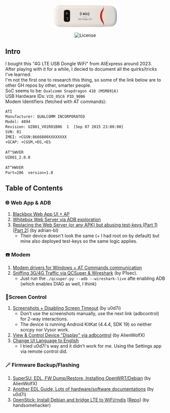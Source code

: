 <br /> <p align="center"><a href="https://github.com/theXappy/UZ801-LTE-USB-MODEM" target="_blank"><img src="img/4g_lte.png" width="200"></a></p>

<p align="center"><img src="https://img.shields.io/packagist/l/laravel/framework" alt="License"></a>
</p>

## Intro
I bought this "4G LTE USB Dongle WiFi" from AliExpress around 2023.  
After playing with it for a while, I decied to document all the quirks/tricks I've learned.  
I'm not the first one to research this thing, so some of the link below are to other GH repos by other, smarter people.  
SoC seems to be: `Qualcomm Snapdragon 410 (MSM8916)`  
USB Hardware IDs: `VID_05C6 PID_90B6`  
Modem Identifiers (fetched with AT commands):
```
ATI
Manufacturer: QUALCOMM INCORPORATED
Model: 4094
Revision: UZ801_V01R01B06  1  [Sep 07 2015 23:00:00]
SVN: 01
IMEI: +CGSN:8666800XXXXXXXX
+GCAP: +CGSM,+DS,+ES

AT^SWVER
UZ801_2.0.0

AT^HWVER
Part=206  version=1.0
```

## Table of Contents
### 🌐 Web App & ADB
1. [Blackbox Web App UI + AP](Web_Interface.md)
2. [Whitebox Web Server via ADB exploration](Web_Server_ADB_exploration.md)
3. [Replacing the Web Server (or any APK) but abusing test-keys (Part 1)](https://www.blinkenlights.ch/ccms/posts/aliexpress-lte-1/) [[Part 2](https://www.blinkenlights.ch/ccms/posts/aliexpress-lte-2/)] (by adrian-bl)
   - Their device doesn't look the same (+ I had root on by default) but mine also deployed test-keys so the same logic applies.

### ☎️ Modem
1. [Modem drivers for Windows + AT Commands communication](Modem_AT_Commands.md)
2. [Sniffing 3G/4G Traffic via QCSuper & Wireshark](https://github.com/P1sec/QCSuper) (by P1sec).
   - Just run the `./qcsuper.py --adb --wireshark-live` afte enabling ADB (which enables DIAG as well, I think)

### 📱Screen Control
1. [Screenshots + Disabling Screen Timeout](https://github.com/u0d7i/uz801) (by u0d7i)
   - Don't use the screenshots manually, use the next link (adbcontrol) for 2-way interactions.
   - The device is running Android KitKat (4.4.4, SDK 19) so neither scrcpy nor Vysor work.
2. [View & Control Device "Display" via adbcontrol](https://github.com/AlienWolfX/UZ801-USB_MODEM?tab=readme-ov-file#view-device-display) (by AlienWolfX)
3. [Change UI Language to English](https://www.youtube.com/watch?v=8krFZxOXuiE)
   - I tried u0d7i's way and it didn't work for me. Using the Settings app via remote control did.

### 🪄 Firmware Backup/Flashing
1. [SuperSU, EDL, FW Dump/Restore, Installing OpenWRT/Debian](https://github.com/AlienWolfX/UZ801-USB_MODEM?tab=readme-ov-file#firmware-dump-and-restore) (by AlienWolfX)
2. [Another EDL Guide, Lots of hardware/software documentations](https://github.com/u0d7i/uz801) (by u0d7i)
3. [OpenStick: Install Debian and bridge LTE to WiFi/rndis](https://www.kancloud.cn/handsomehacker/openstick/2636505) [[Repo](https://github.com/OpenStick/OpenStick)] (by handsomehacker)


